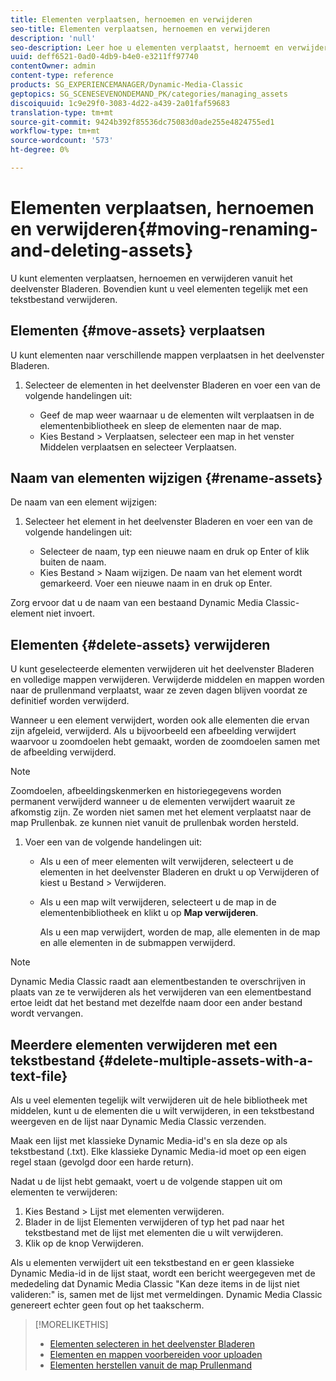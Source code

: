 ```yaml
---
title: Elementen verplaatsen, hernoemen en verwijderen
seo-title: Elementen verplaatsen, hernoemen en verwijderen
description: 'null'
seo-description: Leer hoe u elementen verplaatst, hernoemt en verwijdert.
uuid: deff6521-0ad0-4db9-b4e0-e3211ff97740
contentOwner: admin
content-type: reference
products: SG_EXPERIENCEMANAGER/Dynamic-Media-Classic
geptopics: SG_SCENESEVENONDEMAND_PK/categories/managing_assets
discoiquuid: 1c9e29f0-3083-4d22-a439-2a01faf59683
translation-type: tm+mt
source-git-commit: 9424b392f85536dc75083d0ade255e4824755ed1
workflow-type: tm+mt
source-wordcount: '573'
ht-degree: 0%

---
```



# Elementen verplaatsen, hernoemen en verwijderen{#moving-renaming-and-deleting-assets}

U kunt elementen verplaatsen, hernoemen en verwijderen vanuit het deelvenster Bladeren. Bovendien kunt u veel elementen tegelijk met een tekstbestand verwijderen.

## Elementen {#move-assets} verplaatsen

U kunt elementen naar verschillende mappen verplaatsen in het deelvenster Bladeren.

1. Selecteer de elementen in het deelvenster Bladeren en voer een van de volgende handelingen uit:

   * Geef de map weer waarnaar u de elementen wilt verplaatsen in de elementenbibliotheek en sleep de elementen naar de map.
   * Kies Bestand > Verplaatsen, selecteer een map in het venster Middelen verplaatsen en selecteer Verplaatsen.

## Naam van elementen wijzigen {#rename-assets}

De naam van een element wijzigen:

1. Selecteer het element in het deelvenster Bladeren en voer een van de volgende handelingen uit:

   * Selecteer de naam, typ een nieuwe naam en druk op Enter of klik buiten de naam.
   * Kies Bestand > Naam wijzigen. De naam van het element wordt gemarkeerd. Voer een nieuwe naam in en druk op Enter.

Zorg ervoor dat u de naam van een bestaand Dynamic Media Classic-element niet invoert.

## Elementen {#delete-assets} verwijderen

U kunt geselecteerde elementen verwijderen uit het deelvenster Bladeren en volledige mappen verwijderen. Verwijderde middelen en mappen worden naar de prullenmand verplaatst, waar ze zeven dagen blijven voordat ze definitief worden verwijderd.

Wanneer u een element verwijdert, worden ook alle elementen die ervan zijn afgeleid, verwijderd. Als u bijvoorbeeld een afbeelding verwijdert waarvoor u zoomdoelen hebt gemaakt, worden de zoomdoelen samen met de afbeelding verwijderd.

>[!NOTE]
>
>Zoomdoelen, afbeeldingskenmerken en historiegegevens worden permanent verwijderd wanneer u de elementen verwijdert waaruit ze afkomstig zijn. Ze worden niet samen met het element verplaatst naar de map Prullenbak. ze kunnen niet vanuit de prullenbak worden hersteld.

1. Voer een van de volgende handelingen uit:

   * Als u een of meer elementen wilt verwijderen, selecteert u de elementen in het deelvenster Bladeren en drukt u op Verwijderen of kiest u Bestand > Verwijderen.
   * Als u een map wilt verwijderen, selecteert u de map in de elementenbibliotheek en klikt u op **Map verwijderen**.

      Als u een map verwijdert, worden de map, alle elementen in de map en alle elementen in de submappen verwijderd.

>[!NOTE]
>
>Dynamic Media Classic raadt aan elementbestanden te overschrijven in plaats van ze te verwijderen als het verwijderen van een elementbestand ertoe leidt dat het bestand met dezelfde naam door een ander bestand wordt vervangen.

## Meerdere elementen verwijderen met een tekstbestand {#delete-multiple-assets-with-a-text-file}

Als u veel elementen tegelijk wilt verwijderen uit de hele bibliotheek met middelen, kunt u de elementen die u wilt verwijderen, in een tekstbestand weergeven en de lijst naar Dynamic Media Classic verzenden.

Maak een lijst met klassieke Dynamic Media-id&#39;s en sla deze op als tekstbestand (.txt). Elke klassieke Dynamic Media-id moet op een eigen regel staan (gevolgd door een harde return).

Nadat u de lijst hebt gemaakt, voert u de volgende stappen uit om elementen te verwijderen:

1. Kies Bestand > Lijst met elementen verwijderen.
1. Blader in de lijst Elementen verwijderen of typ het pad naar het tekstbestand met de lijst met elementen die u wilt verwijderen.
1. Klik op de knop Verwijderen.

Als u elementen verwijdert uit een tekstbestand en er geen klassieke Dynamic Media-id in de lijst staat, wordt een bericht weergegeven met de mededeling dat Dynamic Media Classic &quot;Kan deze items in de lijst niet valideren:&quot; is, samen met de lijst met vermeldingen. Dynamic Media Classic genereert echter geen fout op het taakscherm.

>[!MORELIKETHIS]
>
>* [Elementen selecteren in het deelvenster Bladeren](selecting-assets-browse-panel.md#selecting_assets_in_the_browse_panel)
>* [Elementen en mappen voorbereiden voor uploaden](uploading-files.md#preparing_your_assets_and_folders_for_uploading)
>* [Elementen herstellen vanuit de map Prullenmand](trash-folder.md#restoring_assets_from_the_trash_folder)

